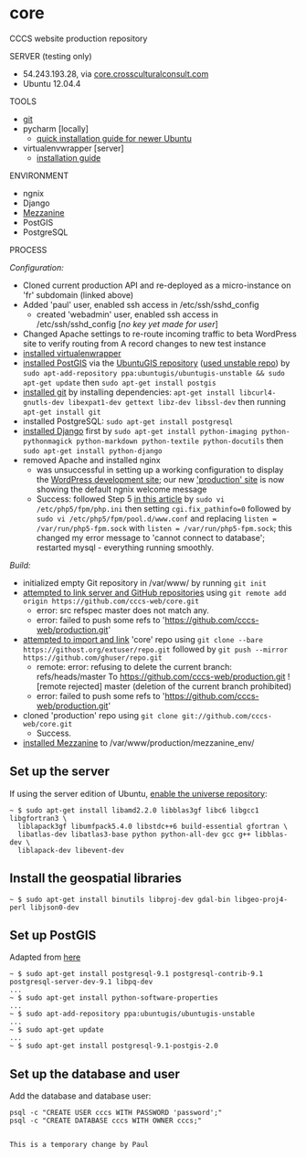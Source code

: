 core
==========

CCCS website production repository

SERVER (testing only)
- 54.243.193.28, via [core.crossculturalconsult.com](http://production.crossculturalconsult.com)
- Ubuntu 12.04.4

TOOLS
- [git](https://github.com/cccs-web/production/edit/master/README.md)
- pycharm [locally]
  - [quick installation guide for newer Ubuntu](http://cheparev.com/pycharm-installation-on-ubuntu-13-10/)
- virtualenvwrapper [server]
  - [installation guide](http://virtualenvwrapper.readthedocs.org/en/latest/install.html)

ENVIRONMENT
- ngnix
- Django
- [Mezzanine](http://mezzanine.jupo.org/)
- PostGIS
- PostgreSQL


PROCESS

*Configuration:*

- Cloned current production API and re-deployed as a micro-instance on 'fr' subdomain (linked above)
- Added 'paul' user, enabled ssh access in /etc/ssh/sshd_config
  - created 'webadmin' user, enabled ssh access in /etc/ssh/sshd_config [*no key yet made for user*]
- Changed Apache settings to re-route incoming traffic to beta WordPress site to verify routing from A record changes to new test instance
- [installed virtualenwrapper](http://virtualenvwrapper.readthedocs.org/en/latest/install.html)
- [installed PostGIS](http://postgis.net/install/) via the [UbuntuGIS repository](https://wiki.ubuntu.com/UbuntuGIS) ([used unstable repo](https://launchpad.net/~ubuntugis/+archive/ubuntugis-unstable)) by `sudo apt-add-repository ppa:ubuntugis/ubuntugis-unstable && sudo apt-get update` then `sudo apt-get install postgis`
- [installed git](http://git-scm.com/book/en/Getting-Started-Installing-Git) by installing dependencies: `apt-get install libcurl4-gnutls-dev libexpat1-dev gettext libz-dev libssl-dev` then running `apt-get install git`
- installed PostgreSQL: `sudo apt-get install postgresql`
- [installed Django](https://www.digitalocean.com/community/articles/installing-django-on-ubuntu-12-04--4) first by `sudo apt-get install python-imaging python-pythonmagick python-markdown python-textile python-docutils` then `sudo apt-get install python-django`
- removed Apache and installed nginx
  - was unsuccessful in setting up a working configuration to display the [WordPress development site](http://en.crossculturalconsult.com); our new ['production' site](http://production.crossculturalconsult.com) is now showing the default ngnix welcome message
  - Success: followed Step 5 [in this article](https://www.digitalocean.com/community/articles/how-to-install-linux-nginx-mysql-php-lemp-stack-on-ubuntu-12-04) by `sudo vi /etc/php5/fpm/php.ini`  then setting `cgi.fix_pathinfo=0` followed by `sudo vi /etc/php5/fpm/pool.d/www.conf` and replacing `listen = /var/run/php5-fpm.sock` with `listen = /var/run/php5-fpm.sock`; this changed my error message to 'cannot connect to database'; restarted mysql - everything running smoothly.


*Build:*

- initialized empty Git repository in /var/www/ by running `git init`
- [attempted to link server and GitHub repositories](https://help.github.com/articles/create-a-repo) using `git remote add origin https://github.com/cccs-web/core.git`
  - error: src refspec master does not match any.
  - error: failed to push some refs to 'https://github.com/cccs-web/production.git'
- [attempted to import and link](https://help.github.com/articles/importing-an-external-git-repository) 'core' repo using `git clone --bare https://githost.org/extuser/repo.git` followed by `git push --mirror https://github.com/ghuser/repo.git`
  - remote: error: refusing to delete the current branch: refs/heads/master To https://github.com/cccs-web/production.git ! [remote rejected] master (deletion of the current branch prohibited)
  - error: failed to push some refs to 'https://github.com/cccs-web/production.git'
- cloned 'production' repo using `git clone git://github.com/cccs-web/core.git`
  - Success.
- [installed Mezzanine](https://www.digitalocean.com/community/articles/how-to-install-and-get-started-with-django-based-mezzanine-cms-on-ubuntu) to /var/www/production/mezzanine_env/


## Set up the server ##

If using the server edition of Ubuntu, [enable the universe repository](https://help.ubuntu.com/community/Repositories/CommandLine):

	~ $ sudo apt-get install libamd2.2.0 libblas3gf libc6 libgcc1 libgfortran3 \
	  liblapack3gf libumfpack5.4.0 libstdc++6 build-essential gfortran \
	  libatlas-dev libatlas3-base python python-all-dev gcc g++ libblas-dev \
	  liblapack-dev libevent-dev

## Install the geospatial libraries ##

	~ $ sudo apt-get install binutils libproj-dev gdal-bin libgeo-proj4-perl libjson0-dev

## Set up PostGIS ##

Adapted from [here](http://trac.osgeo.org/postgis/wiki/UsersWikiPostGIS20Ubuntu1204)

	~ $ sudo apt-get install postgresql-9.1 postgresql-contrib-9.1 postgresql-server-dev-9.1 libpq-dev
	...
	~ $ sudo apt-get install python-software-properties
	...
	~ $ sudo apt-add-repository ppa:ubuntugis/ubuntugis-unstable
	...
	~ $ sudo apt-get update
	...
	~ $ sudo apt-get install postgresql-9.1-postgis-2.0

## Set up the database and user

Add the database and database user:

    psql -c "CREATE USER cccs WITH PASSWORD 'password';"
    psql -c "CREATE DATABASE cccs WITH OWNER cccs;"


    This is a temporary change by Paul
